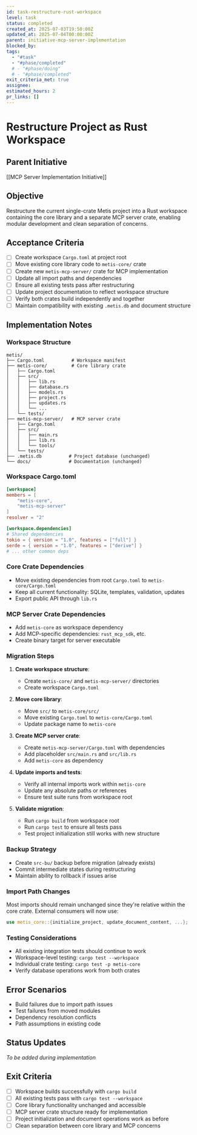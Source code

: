 ```yaml
---
id: task-restructure-rust-workspace
level: task
status: completed
created_at: 2025-07-03T19:50:00Z
updated_at: 2025-07-04T00:00:00Z
parent: initiative-mcp-server-implementation
blocked_by: 
tags:
  - "#task"
  - "#phase/completed"
  # - "#phase/doing"
  # - "#phase/completed"
exit_criteria_met: true
assignee: 
estimated_hours: 2
pr_links: []
---
```


# Restructure Project as Rust Workspace

## Parent Initiative
[[MCP Server Implementation Initiative]]

## Objective
Restructure the current single-crate Metis project into a Rust workspace containing the core library and a separate MCP server crate, enabling modular development and clean separation of concerns.

## Acceptance Criteria
- [ ] Create workspace `Cargo.toml` at project root
- [ ] Move existing core library code to `metis-core/` crate
- [ ] Create new `metis-mcp-server/` crate for MCP implementation
- [ ] Update all import paths and dependencies
- [ ] Ensure all existing tests pass after restructuring
- [ ] Update project documentation to reflect workspace structure
- [ ] Verify both crates build independently and together
- [ ] Maintain compatibility with existing `.metis.db` and document structure

## Implementation Notes

### Workspace Structure
```
metis/
├── Cargo.toml          # Workspace manifest
├── metis-core/         # Core library crate
│   ├── Cargo.toml
│   ├── src/
│   │   ├── lib.rs
│   │   ├── database.rs
│   │   ├── models.rs
│   │   ├── project.rs
│   │   ├── updates.rs
│   │   └── ...
│   └── tests/
├── metis-mcp-server/   # MCP server crate
│   ├── Cargo.toml
│   ├── src/
│   │   ├── main.rs
│   │   ├── lib.rs
│   │   └── tools/
│   └── tests/
├── .metis.db          # Project database (unchanged)
└── docs/              # Documentation (unchanged)
```

### Workspace Cargo.toml
```toml
[workspace]
members = [
    "metis-core",
    "metis-mcp-server"
]
resolver = "2"

[workspace.dependencies]
# Shared dependencies
tokio = { version = "1.0", features = ["full"] }
serde = { version = "1.0", features = ["derive"] }
# ... other common deps
```

### Core Crate Dependencies
- Move existing dependencies from root `Cargo.toml` to `metis-core/Cargo.toml`
- Keep all current functionality: SQLite, templates, validation, updates
- Export public API through `lib.rs`

### MCP Server Crate Dependencies
- Add `metis-core` as workspace dependency
- Add MCP-specific dependencies: `rust_mcp_sdk`, etc.
- Create binary target for server executable

### Migration Steps
1. **Create workspace structure**:
   - Create `metis-core/` and `metis-mcp-server/` directories
   - Create workspace `Cargo.toml`

2. **Move core library**:
   - Move `src/` to `metis-core/src/`
   - Move existing `Cargo.toml` to `metis-core/Cargo.toml`
   - Update package name to `metis-core`

3. **Create MCP server crate**:
   - Create `metis-mcp-server/Cargo.toml` with dependencies
   - Add placeholder `src/main.rs` and `src/lib.rs`
   - Add `metis-core` as dependency

4. **Update imports and tests**:
   - Verify all internal imports work within `metis-core`
   - Update any absolute paths or references
   - Ensure test suite runs from workspace root

5. **Validate migration**:
   - Run `cargo build` from workspace root
   - Run `cargo test` to ensure all tests pass
   - Test project initialization still works with new structure

### Backup Strategy
- Create `src-bu/` backup before migration (already exists)
- Commit intermediate states during restructuring
- Maintain ability to rollback if issues arise

### Import Path Changes
Most imports should remain unchanged since they're relative within the core crate. External consumers will now use:
```rust
use metis_core::{initialize_project, update_document_content, ...};
```

### Testing Considerations
- All existing integration tests should continue to work
- Workspace-level testing: `cargo test --workspace`
- Individual crate testing: `cargo test -p metis-core`
- Verify database operations work from both crates

## Error Scenarios
- Build failures due to import path issues
- Test failures from moved modules
- Dependency resolution conflicts
- Path assumptions in existing code

## Status Updates
*To be added during implementation*

## Exit Criteria
- [ ] Workspace builds successfully with `cargo build`
- [ ] All existing tests pass with `cargo test --workspace`
- [ ] Core library functionality unchanged and accessible
- [ ] MCP server crate structure ready for implementation
- [ ] Project initialization and document operations work as before
- [ ] Clean separation between core library and MCP concerns